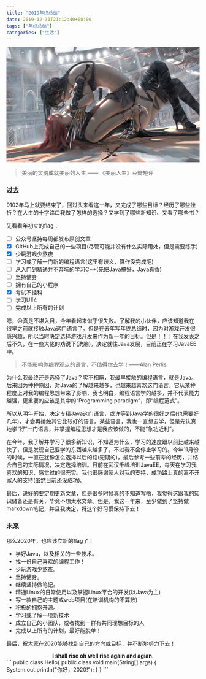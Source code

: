 ```yaml
---
title: "2019年终总结"
date: 2019-12-31T21:12:40+08:00
tags: ["年终总结"]
categories: ["生活"]
---
```

![](/images/life/2019/2019year-end/2019year-end_p1.jpg)

> 美丽的灵魂成就美丽的人生    ——  《美丽人生》豆瓣短评

### 过去

9102年马上就要结束了，回过头来看这一年，又完成了哪些目标？经历了哪些挫折？在人生的十字路口我做了怎样的选择？又学到了哪些新知识、又看了哪些书？

先看看年初立的flag：

- [ ] 公众号坚持每周都发布原创文章
- [x] GitHub上完成自己的一些项目(尽管可能并没有什么实际用处，但是需要练手)
- [x] 少玩游戏少熬夜
- [ ] 学习或了解一门新的编程语言(这里有歧义，算作没完成吧)
- [ ] 从入门到精通并不弃坑的学习C++(先把Java搞好，Java真香)
- [ ] 坚持健身
- [ ] 拥有自己的小程序
- [x] 考试不挂科
- [ ] 学习UE4
- [ ] 完成以上所有的计划

嗯，😥真是不堪入目，今年看起来似乎很失败。了解我的小伙伴，应该知道我在很早之前就接触Java这门语言了。但是在去年写年终总结时，因为对游戏开发很感兴趣，所以当时决定选择游戏开发来作为新一年的目标。但是！！！在我发表之后不久，在一些大佬的劝说下(洗脑)，决定就往Java发展，目前正在学习JavaEE中。

> 不能影响你编程观点的语言，不值得你去学！——Alan Perlis

为什么我最终还是选择了Java？实不相瞒，我最早接触的编程语言，就是Java。后来因为种种原因，对Java的了解越来越多，也越来越喜欢这门语言。它从某种程度上对我的编程思想带来了影响，我也明白，编程语言学的越多，并不代表能力越强，更重要的应该是其中的“Programming paradigm”，即“编程范式”。

所以从明年开始，决定专精Java这门语言，或许等到Java学的很好之后(也需要好几年)，才会再接触其它比较好的语言。某些语言，我也一直想去学，但是先认真地学“好”一门语言，并掌握编程思想才是我应该做的，不能“急功近利”。

在今年，我了解并学习了很多新知识，不知道为什么，学习的速度跟以前比越来越快了，但是发现自己要学的东西越来越多了，不过我不会停止学习的。今年11月份的时候，一直在犹豫怎么选择以后的路(短期的)，最后参考一些前辈的经历，并结合自己的实际情况，决定选择培训。目前在武汉千峰培训JavaEE，每天在学习我喜欢的知识，感觉过的很充实。我也很感谢家人对我的支持，成功路上真的离不开家人的支持(虽然目前还没成功)。

最后，说好的要定期更新文章，但是很多时候真的不知道写啥，我觉得这跟我的知识储备还是有关，毕竟不想太水文章。但是，我这一年来，至少做到了坚持做markdown笔记，并且我决定，将这个好习惯保持下去！

### 未来

那么2020年，也应该立新的flag了！

* 学好Java，以及相关的一些技术。
* 找一份自己喜欢的编程工作！
* 少玩游戏少熬夜。
* 坚持健身。
* 继续坚持做笔记。
* 精通Linux的日常使用以及掌握Linux平台的开发(以Java为主)
* 写一款自己的主题或web项目(在培训机构的不算数)
* 积极的拥抱开源。
* 学习或了解一项新技术
* 成立自己的小团队，或者找到一群有共同理想目标的人
* 完成以上所有的计划，最好能脱单！

最后，祝大家在2020能够找到自己的方向或目标，并不断地努力下去！

<center><b>I shall rise oh well rise again and agian.</b></center>
```
public class Hello{
	public class void main(String[] args) {
    	System.out.println("你好，2020!");
    }
}
```

